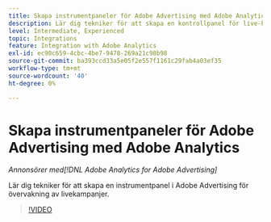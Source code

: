 ```yaml
---
title: Skapa instrumentpaneler för Adobe Advertising med Adobe Analytics
description: Lär dig tekniker för att skapa en kontrollpanel för live-kampanjer på Adobe Advertising
level: Intermediate, Experienced
topic: Integrations
feature: Integration with Adobe Analytics
exl-id: ec90c659-4cbc-4be7-9478-269a21c98b98
source-git-commit: ba393ccd33a5e05f2e557f1161c29fab4a03ef35
workflow-type: tm+mt
source-wordcount: '40'
ht-degree: 0%

---
```


# Skapa instrumentpaneler för Adobe Advertising med Adobe Analytics

*Annonsörer med[!DNL Adobe Analytics for Adobe Advertising]*

Lär dig tekniker för att skapa en instrumentpanel i Adobe Advertising för övervakning av livekampanjer.

>[!VIDEO](https://video.tv.adobe.com/v/33922)
